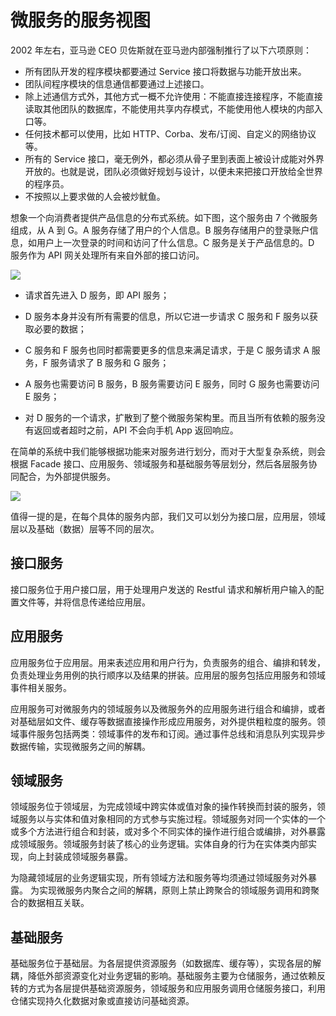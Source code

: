 # 微服务的服务视图

2002 年左右，亚马逊 CEO 贝佐斯就在亚马逊内部强制推行了以下六项原则：

- 所有团队开发的程序模块都要通过 Service 接口将数据与功能开放出来。
- 团队间程序模块的信息通信都要通过上述接口。
- 除上述通信方式外，其他方式一概不允许使用：不能直接连接程序，不能直接读取其他团队的数据库，不能使用共享内存模式，不能使用他人模块的内部入口等。
- 任何技术都可以使用，比如 HTTP、Corba、发布/订阅、自定义的网络协议等。
- 所有的 Service 接口，毫无例外，都必须从骨子里到表面上被设计成能对外界开放的。也就是说，团队必须做好规划与设计，以便未来把接口开放给全世界的程序员。
- 不按照以上要求做的人会被炒鱿鱼。

想象一个向消费者提供产品信息的分布式系统。如下图，这个服务由 7 个微服务组成，从 A 到 G。A 服务存储了用户的个人信息。B 服务存储用户的登录账户信息，如用户上一次登录的时间和访问了什么信息。C 服务是关于产品信息的。D 服务作为 API 网关处理所有来自外部的接口访问。

![](https://i.postimg.cc/ZndWQ4nX/image.png)

- 请求首先进入 D 服务，即 API 服务；

- D 服务本身并没有所有需要的信息，所以它进一步请求 C 服务和 F 服务以获取必要的数据；

- C 服务和 F 服务也同时都需要更多的信息来满足请求，于是 C 服务请求 A 服务，F 服务请求了 B 服务和 G 服务；

- A 服务也需要访问 B 服务，B 服务需要访问 E 服务，同时 G 服务也需要访问 E 服务；

- 对 D 服务的一个请求，扩散到了整个微服务架构里。而且当所有依赖的服务没有返回或者超时之前，API 不会向手机 App 返回响应。

在简单的系统中我们能够根据功能来对服务进行划分，而对于大型复杂系统，则会根据 Facade 接口、应用服务、领域服务和基础服务等层划分，然后各层服务协同配合，为外部提供服务。

![](https://confluence-connect.gliffy.net/embed/image/755ec27f-38e8-467e-ba1e-b2189848dc85.png)

值得一提的是，在每个具体的服务内部，我们又可以划分为接口层，应用层，领域层以及基础（数据）层等不同的层次。

## 接口服务

接口服务位于用户接口层，用于处理用户发送的 Restful 请求和解析用户输入的配置文件等，并将信息传递给应用层。

## 应用服务

应用服务位于应用层。用来表述应用和用户行为，负责服务的组合、编排和转发，负责处理业务用例的执行顺序以及结果的拼装。应用层的服务包括应用服务和领域事件相关服务。

应用服务可对微服务内的领域服务以及微服务外的应用服务进行组合和编排，或者对基础层如文件、缓存等数据直接操作形成应用服务，对外提供粗粒度的服务。领域事件服务包括两类：领域事件的发布和订阅。通过事件总线和消息队列实现异步数据传输，实现微服务之间的解耦。

## 领域服务

领域服务位于领域层，为完成领域中跨实体或值对象的操作转换而封装的服务，领域服务以与实体和值对象相同的方式参与实施过程。领域服务对同一个实体的一个或多个方法进行组合和封装，或对多个不同实体的操作进行组合或编排，对外暴露成领域服务。领域服务封装了核心的业务逻辑。实体自身的行为在实体类内部实现，向上封装成领域服务暴露。

为隐藏领域层的业务逻辑实现，所有领域方法和服务等均须通过领域服务对外暴露。
为实现微服务内聚合之间的解耦，原则上禁止跨聚合的领域服务调用和跨聚合的数据相互关联。

## 基础服务

基础服务位于基础层。为各层提供资源服务（如数据库、缓存等），实现各层的解耦，降低外部资源变化对业务逻辑的影响。基础服务主要为仓储服务，通过依赖反转的方式为各层提供基础资源服务，领域服务和应用服务调用仓储服务接口，利用仓储实现持久化数据对象或直接访问基础资源。
